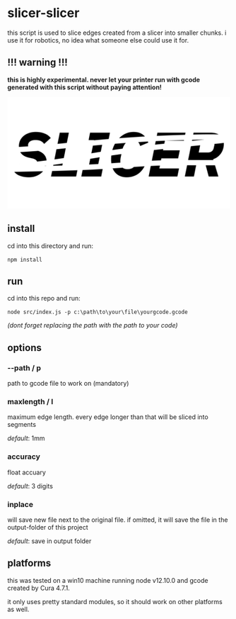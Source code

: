 # slicer-slicer

this script is used to slice edges created from a slicer into smaller chunks. i use it for robotics, no idea what someone else could use it for.

## !!! warning !!!

**this is highly experimental. never let your printer run with gcode generated with this script without paying attention!**

![logo](github/slicer-slicer-logo.png)

## install

cd into this directory and run:

```
npm install
```

## run

cd into this repo and run:

```
node src/index.js -p c:\path\to\your\file\yourgcode.gcode
```

_(dont forget replacing the path with the path to your code)_

## options

### --path / p

path to gcode file to work on (mandatory)

### maxlength / l

maximum edge length. every edge longer than that will be sliced into segments

_default_: 1mm

### accuracy

float accuary

_default_: 3 digits

### inplace

will save new file next to the original file. if omitted, it will save the file in the output-folder of this project

_default_: save in output folder

## platforms

this was tested on a win10 machine running node v12.10.0 and gcode created by Cura 4.7.1.

it only uses pretty standard modules, so it should work on other platforms as well.
